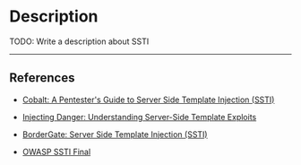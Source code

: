 # Description

TODO: Write a description about SSTI

---
## References

- [Cobalt: A Pentester's Guide to Server Side Template Injection (SSTI)](https://www.cobalt.io/blog/a-pentesters-guide-to-server-side-template-injection-ssti)

- [Injecting Danger: Understanding Server-Side Template Exploits](https://infosecwriteups.com/injecting-danger-understanding-server-side-template-exploits-710f48811715)

- [BorderGate: Server Side Template Injection (SSTI)](https://www.bordergate.co.uk/server-side-template-injection/)

- [OWASP SSTI Final](https://owasp.org/www-pdf-archive/Owasp_SSTI_final.pdf)